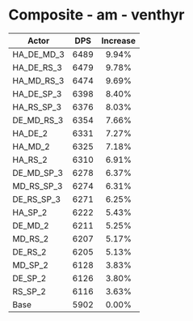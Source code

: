 # Composite - am - venthyr
| Actor | DPS | Increase |
|---|:---:|:---:|
|HA_DE_MD_3|6489|9.94%|
|HA_DE_RS_3|6479|9.78%|
|HA_MD_RS_3|6474|9.69%|
|HA_DE_SP_3|6398|8.40%|
|HA_RS_SP_3|6376|8.03%|
|DE_MD_RS_3|6354|7.66%|
|HA_DE_2|6331|7.27%|
|HA_MD_2|6325|7.18%|
|HA_RS_2|6310|6.91%|
|DE_MD_SP_3|6278|6.37%|
|MD_RS_SP_3|6274|6.31%|
|DE_RS_SP_3|6271|6.25%|
|HA_SP_2|6222|5.43%|
|DE_MD_2|6211|5.25%|
|MD_RS_2|6207|5.17%|
|DE_RS_2|6205|5.13%|
|MD_SP_2|6128|3.83%|
|DE_SP_2|6126|3.80%|
|RS_SP_2|6116|3.63%|
|Base|5902|0.00%|
